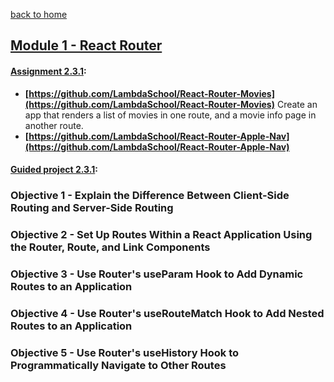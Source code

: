 [back to home](https://github.com/beatlesm/)

## [Module 1 - React Router](https://github.com/beatlesm/web/tree/main/2.3/Module231)

#### [Assignment 2.3.1](https://github.com/beatlesm/web/tree/main/2.3/Module231/Assignment231):

-   **[https://github.com/LambdaSchool/React-Router-Movies](https://github.com/LambdaSchool/React-Router-Movies)**
    Create an app that renders a list of movies in one route, and a movie info page in another route.
-   **[https://github.com/LambdaSchool/React-Router-Apple-Nav](https://github.com/LambdaSchool/React-Router-Apple-Nav)**  

#### [Guided project 2.3.1](https://github.com/beatlesm/web/tree/main/2.3/Module231/guided231):


### Objective 1 - Explain the Difference Between Client-Side Routing and Server-Side Routing

### Objective 2 - Set Up Routes Within a React Application Using the Router, Route, and Link Components

### Objective 3 - Use Router's useParam Hook to Add Dynamic Routes to an Application

### Objective 4 - Use Router's useRouteMatch Hook to Add Nested Routes to an Application

### Objective 5 - Use Router's useHistory Hook to Programmatically Navigate to Other Routes